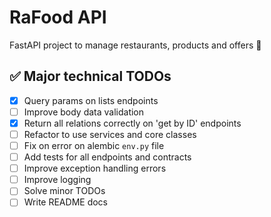 # RaFood API

FastAPI project to manage restaurants, products and offers :hamburger:

## :white_check_mark: Major technical TODOs

 - [X] Query params on lists endpoints
 - [ ] Improve body data validation
 - [X] Return all relations correctly on 'get by ID' endpoints
 - [ ] Refactor to use services and core classes
 - [ ] Fix on error on alembic `env.py` file
 - [ ] Add tests for all endpoints and contracts
 - [ ] Improve exception handling errors
 - [ ] Improve logging
 - [ ] Solve minor TODOs
 - [ ] Write README docs
